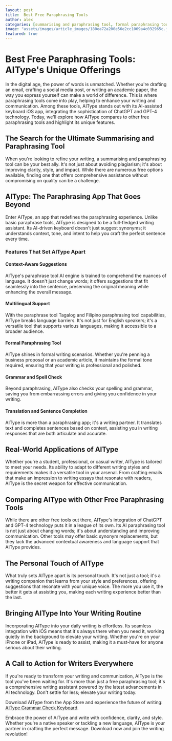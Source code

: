 ```yaml
---
layout: post
title:  Best Free Paraphrasing Tools
author: alex
categories: [summarising and paraphrasing tool, formal paraphrasing tool, paraphrasing app, paraphrase tool tagalog, filipino paraphrasing tool, paraphrase tool ai, ai paraphrasing tool]
image: "assets/images/article_images/180ea72a200e56e2cc1069a4c032965c.jpg"
featured: true
---
```


# Best Free Paraphrasing Tools: AIType's Unique Offerings

In the digital age, the power of words is unmatched. Whether you're drafting an email, crafting a social media post, or writing an academic paper, the way you express yourself can make a world of difference. This is where paraphrasing tools come into play, helping to enhance your writing and communication. Among these tools, AIType stands out with its AI-assisted keyboard iOS app, integrating the sophistication of ChatGPT and GPT-4 technology. Today, we'll explore how AIType compares to other free paraphrasing tools and highlight its unique features.

## The Search for the Ultimate Summarising and Paraphrasing Tool

When you're looking to refine your writing, a summarising and paraphrasing tool can be your best ally. It's not just about avoiding plagiarism; it's about improving clarity, style, and impact. While there are numerous free options available, finding one that offers comprehensive assistance without compromising on quality can be a challenge.

## AIType: The Paraphrasing App That Goes Beyond

Enter AIType, an app that redefines the paraphrasing experience. Unlike basic paraphrase tools, AIType is designed to be a full-fledged writing assistant. Its AI-driven keyboard doesn't just suggest synonyms; it understands context, tone, and intent to help you craft the perfect sentence every time.

### Features That Set AIType Apart

#### Context-Aware Suggestions

AIType's paraphrase tool AI engine is trained to comprehend the nuances of language. It doesn't just change words; it offers suggestions that fit seamlessly into the sentence, preserving the original meaning while enhancing the overall message.

#### Multilingual Support

With the paraphrase tool Tagalog and Filipino paraphrasing tool capabilities, AIType breaks language barriers. It's not just for English speakers; it's a versatile tool that supports various languages, making it accessible to a broader audience.

#### Formal Paraphrasing Tool

AIType shines in formal writing scenarios. Whether you're penning a business proposal or an academic article, it maintains the formal tone required, ensuring that your writing is professional and polished.

#### Grammar and Spell Check

Beyond paraphrasing, AIType also checks your spelling and grammar, saving you from embarrassing errors and giving you confidence in your writing.

#### Translation and Sentence Completion

AIType is more than a paraphrasing app; it's a writing partner. It translates text and completes sentences based on context, assisting you in writing responses that are both articulate and accurate.

## Real-World Applications of AIType

Whether you're a student, professional, or casual writer, AIType is tailored to meet your needs. Its ability to adapt to different writing styles and requirements makes it a versatile tool in your arsenal. From crafting emails that make an impression to writing essays that resonate with readers, AIType is the secret weapon for effective communication.

## Comparing AIType with Other Free Paraphrasing Tools

While there are other free tools out there, AIType's integration of ChatGPT and GPT-4 technology puts it in a league of its own. Its AI paraphrasing tool is not just about changing words; it's about understanding and improving communication. Other tools may offer basic synonym replacements, but they lack the advanced contextual awareness and language support that AIType provides.

## The Personal Touch of AIType

What truly sets AIType apart is its personal touch. It's not just a tool; it's a writing companion that learns from your style and preferences, offering suggestions that resonate with your unique voice. The more you use it, the better it gets at assisting you, making each writing experience better than the last.

## Bringing AIType Into Your Writing Routine

Incorporating AIType into your daily writing is effortless. Its seamless integration with iOS means that it's always there when you need it, working quietly in the background to elevate your writing. Whether you're on your iPhone or iPad, AIType is ready to assist, making it a must-have for anyone serious about their writing.

## A Call to Action for Writers Everywhere

If you're ready to transform your writing and communication, AIType is the tool you've been waiting for. It's more than just a free paraphrasing tool; it's a comprehensive writing assistant powered by the latest advancements in AI technology. Don't settle for less; elevate your writing today.

Download AIType from the App Store and experience the future of writing: [AIType Grammar Check Keyboard](https://apps.apple.com/us/app/aitype-grammar-check-keyboard/id6469163944).

Embrace the power of AIType and write with confidence, clarity, and style. Whether you're a native speaker or tackling a new language, AIType is your partner in crafting the perfect message. Download now and join the writing revolution!